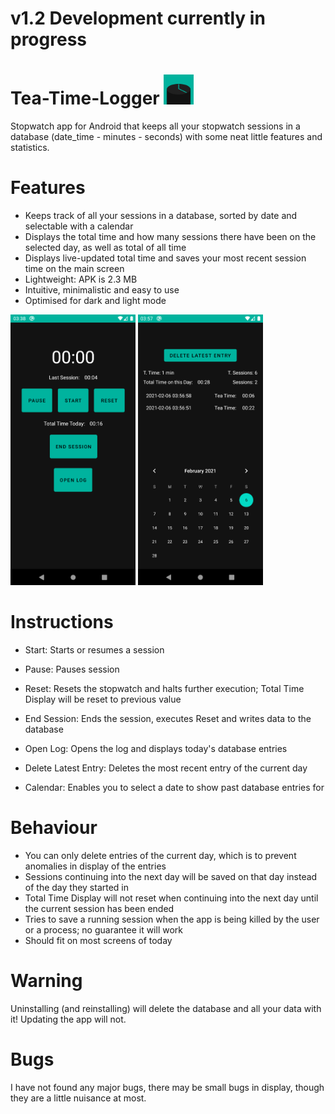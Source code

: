 # v1.2 Development currently in progress


# Tea-Time-Logger <img src="https://github.com/DerEasy/Tea-Time-Logger/blob/main/ttl_launcher_icon.png" width="48">
Stopwatch app for Android that keeps all your stopwatch sessions in a database (date_time - minutes - seconds) with some neat little features and statistics.

# Features
- Keeps track of all your sessions in a database, sorted by date and selectable with a calendar
- Displays the total time and how many sessions there have been on the selected day, as well as total of all time
- Displays live-updated total time and saves your most recent session time on the main screen
- Lightweight: APK is 2.3 MB
- Intuitive, minimalistic and easy to use
- Optimised for dark and light mode

<img src="https://github.com/DerEasy/Tea-Time-Logger/blob/main/Screenshot_23.png" width="200"> <img src="https://github.com/DerEasy/Tea-Time-Logger/blob/main/Screenshot_25.png" width="200">


# Instructions
- Start: Starts or resumes a session
- Pause: Pauses session
- Reset: Resets the stopwatch and halts further execution; Total Time Display will be reset to previous value

- End Session: Ends the session, executes Reset and writes data to the database
- Open Log: Opens the log and displays today's database entries
- Delete Latest Entry: Deletes the most recent entry of the current day
- Calendar: Enables you to select a date to show past database entries for


# Behaviour
- You can only delete entries of the current day, which is to prevent anomalies in display of the entries
- Sessions continuing into the next day will be saved on that day instead of the day they started in
- Total Time Display will not reset when continuing into the next day until the current session has been ended
- Tries to save a running session when the app is being killed by the user or a process; no guarantee it will work
- Should fit on most screens of today


# Warning
Uninstalling (and reinstalling) will delete the database and all your data with it!
Updating the app will not.


# Bugs
I have not found any major bugs, there may be small bugs in display, though they are a little nuisance at most.
